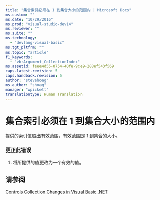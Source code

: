 ```yaml
---
title: "集合索引必须在 1 到集合大小的范围内 | Microsoft Docs"
ms.custom: ""
ms.date: "10/29/2016"
ms.prod: "visual-studio-dev14"
ms.reviewer: ""
ms.suite: ""
ms.technology: 
  - "devlang-visual-basic"
ms.tgt_pltfrm: ""
ms.topic: "article"
f1_keywords: 
  - "vbrArgument_CollectionIndex"
ms.assetid: feee4d55-0754-40fe-9ce9-288ef543f569
caps.latest.revision: 5
caps.handback.revision: 5
author: "stevehoag"
ms.author: "shoag"
manager: "wpickett"
translationtype: Human Translation
---
```

# 集合索引必须在 1 到集合大小的范围内
提供的索引值超出有效范围，有效范围是 1 到集合的大小。  
  
### 更正此错误  
  
1.  将所提供的值更改为一个有效的值。  
  
## 请参阅  
 [Controls Collection Changes in Visual Basic .NET](http://msdn.microsoft.com/zh-cn/8eb5b458-8b39-4d79-9c97-2b29c527afa5)